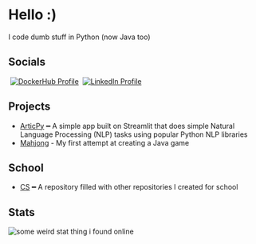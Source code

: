 # Hello :)
I code dumb stuff in Python (now Java too)


## Socials
‎‎ [![DockerHub Profile](https://img.shields.io/badge/Docker-asdfghjklxd-blue)](https://hub.docker.com/u/asdfghjklxd)
‎‎ [![LinkedIn Profile](https://img.shields.io/badge/LinkedIn-George-lightgrey)](https://www.linkedin.com/in/george-t-a819aa185/)

## Projects
- [ArticPy](https://github.com/asdfghjkxd/ArticPy) ━ A simple app built on Streamlit that does simple Natural Language Processing (NLP) tasks using popular Python NLP libraries
- [Mahjong](https://github.com/asdfghjkxd/MahjongJava) - My first attempt at creating a Java game

## School
- [CS](https://github.com/asdfghjkxd/CS) ━ A repository filled with other repositories I created for school

## Stats
![some weird stat thing i found online](https://github-readme-stats.vercel.app/api?username=asdfghjkxd&show_icons=true)
